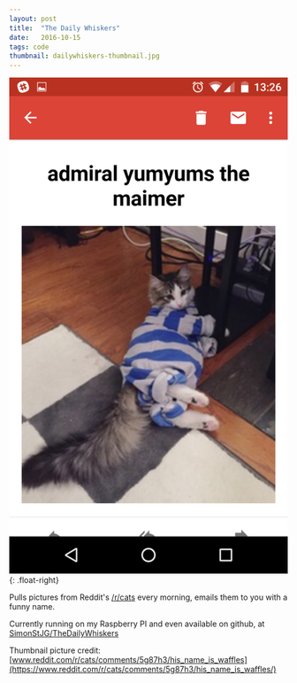 ```yaml
---
layout: post
title:  "The Daily Whiskers"
date:   2016-10-15
tags: code
thumbnail: dailywhiskers-thumbnail.jpg
---
```


![Example Daily Whiskers](/images/daily-whiskers-full.png){: .float-right}

Pulls pictures from Reddit's [/r/cats](https://www.reddit.com/r/cats) every morning, emails them to you with a funny name.  

Currently running on my Raspberry PI and even available on github, at [SimonStJG/TheDailyWhiskers](https://github.com/SimonStJG/TheDailyWhiskers)

Thumbnail picture credit: [www.reddit.com/r/cats/comments/5g87h3/his_name_is_waffles](https://www.reddit.com/r/cats/comments/5g87h3/his_name_is_waffles/)